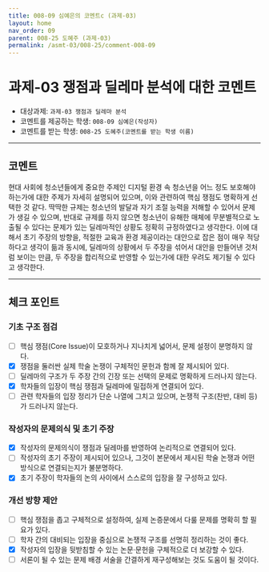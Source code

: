 ```yaml
---
title: 008-09 심예은의 코멘트c (과제-03) 
layout: home
nav_order: 09
parent: 008-25 도혜주 (과제-03)
permalink: /asmt-03/008-25/comment-008-09
---
```


# 과제-03 쟁점과 딜레마 분석에 대한 코멘트

- 대상과제: `과제-03 쟁점과 딜레마 분석`
- 코멘트를 제공하는 학생: `008-09 심예은(작성자)` 
- 코멘트를 받는 학생: `008-25 도혜주(코멘트를 받는 학생 이름)` 

---

## 코멘트

현대 사회에 청소년들에게 중요한 주제인 디지털 환경 속 청소년을 어느 정도 보호해야 하는가에 대한 주제가 자세히 설명되어 있으며, 이와 관련하여 핵심 쟁점도 명확하게 선택한 것 같다. 딱딱한 규제는 청소년의 발달과 자기 조절 능력을 저해할 수 있어서 문제가 생길 수 있으며, 반대로 규제를 하지 않으면 청소년이 유해한 매체에 무분별적으로 노출될 수 있다는 문제가 있는 딜레마적인 상황도 정확히 규정하였다고 생각한다. 이에 대해서 초기 주장의 방향을, 적절한 교육과 환경 제공이라는 대안으로 잡은 점이 매우 적당하다고 생각이 듦과 동시에, 딜레마의 상황에서 두 주장을 섞어서 대안을 만들어낸 것처럼 보이는 만큼, 두 주장을 합리적으로 반영할 수 있는가에 대한 우려도 제기될 수 있다고 생각한다.

---

## 체크 포인트

### **기초 구조 점검**
- [ ] 핵심 쟁점(Core Issue)이 모호하거나 지나치게 넓어서, 문제 설정이 분명하지 않다.
- [x] 쟁점을 둘러싼 실제 학술 논쟁이 구체적인 문헌과 함께 잘 제시되어 있다.
- [ ] 딜레마의 구조가 두 주장 간의 긴장 또는 선택의 문제로 명확하게 드러나지 않는다.
- [x] 학자들의 입장이 핵심 쟁점과 딜레마에 밀접하게 연결되어 있다.
- [ ] 관련 학자들의 입장 정리가 단순 나열에 그치고 있으며, 논쟁적 구조(찬반, 대비 등)가 드러나지 않는다.

### **작성자의 문제의식 및 초기 주장**
- [x] 작성자의 문제의식이 쟁점과 딜레마를 반영하여 논리적으로 연결되어 있다.
- [ ] 작성자의 초기 주장이 제시되어 있으나, 그것이 본문에서 제시된 학술 논쟁과 어떤 방식으로 연결되는지가 불분명하다.
- [x] 초기 주장이 학자들의 논의 사이에서 스스로의 입장을 잘 구성하고 있다.

### **개선 방향 제안**
- [ ] 핵심 쟁점을 좁고 구체적으로 설정하여, 실제 논증문에서 다룰 문제를 명확히 할 필요가 있다.
- [ ] 학자 간의 대비되는 입장을 중심으로 논쟁적 구조를 선명히 정리하는 것이 좋다.
- [x] 작성자의 입장을 뒷받침할 수 있는 논문·문헌을 구체적으로 더 보강할 수 있다.
- [ ] 서론이 될 수 있는 문제 배경 서술을 간결하게 재구성해보는 것도 도움이 될 것이다.
